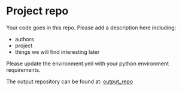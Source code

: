 # Project repo
Your code goes in this repo.
Please add a description here including: 
- authors
- project
- things we will find interesting later


Please update the environment.yml with your python environment requirements.


The output repository can be found at:
[output_repo](https://github.com/katharinapaul2403/RDM-Example-Simulated-Moving-Bed-Output)
